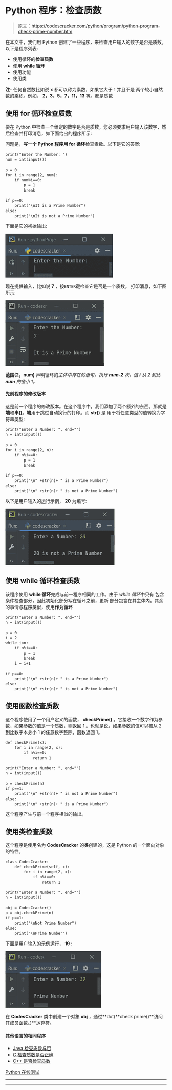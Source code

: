 # Python 程序：检查质数

> 原文：<https://codescracker.com/python/program/python-program-check-prime-number.htm>

在本文中，我们用 Python 创建了一些程序，来检查用户输入的数字是否是质数。以下是程序列表:

*   使用循环的**检查质数**
*   使用 **while 循环**
*   使用功能
*   使用类

**注-** 任何自然数比如说 **x** 都可以称为素数，如果它大于 1 并且不是 两个较小自然数的乘积。例如， **2，3，5，7，11，13** 等。都是质数

## 使用 for 循环检查质数

要在 Python 中检查一个给定的数字是否是质数，您必须要求用户输入该数字，然后检查并打印消息，如下面给出的程序所示:

问题是，**写一个 Python 程序用 for 循环**检查素数。以下是它的答案:

```
print("Enter the Number: ")
num = int(input())

p = 0
for i in range(2, num):
    if num%i==0:
        p = 1
        break

if p==0:
    print("\nIt is a Prime Number")
else:
    print("\nIt is not a Prime Number")
```

下面是它的初始输出:

![check prime or not python](img/4686bf0424063336354388dbe190cdad.png)

现在提供输入，比如说 **7** ，按`ENTER`键检查它是否是一个质数。 打印消息，如下图所示:

![python check prime or not](img/a77c366bff3a94e108a536314f23c60c.png)

**范围(2，num)** 声明循环的*主体中存在的语句，执行 **num-2** 次，值 **i** 从 2 到比 **num** 的值小 1。*

#### 先前程序的修改版本

这是前一个程序的修改版本。在这个程序中，我们添加了两个额外的东西。那就是**端**和**串()**。**端**用于跳过自动换行的打印。而 **str()** 是 用于将任意类型的值转换为字符串类型:

```
print("Enter a Number: ", end="")
n = int(input())

p = 0
for i in range(2, n):
    if n%i==0:
        p = 1
        break

if p==0:
    print("\n" +str(n)+ " is a Prime Number")
else:
    print("\n" +str(n)+ " is not a Prime Number")
```

以下是用户输入的运行示例， **20** 为编号:

![check prime number python](img/07dc8d542b8223265b4322ea069aec3c.png)

## 使用 while 循环检查质数

该程序使用 **while 循环**完成与前一程序相同的工作。由于 *while 循环*中只有 包含条件检查部分，因此初始化部分写在循环之前，更新 部分包含在其主体内。其余的事情与程序类似，使用**作为循环**

```
print("Enter a Number: ", end="")
n = int(input())

p = 0
i = 2
while i<n:
    if n%i==0:
        p = 1
        break
    i = i+1

if p==0:
    print("\n" +str(n)+ " is a Prime Number")
else:
    print("\n" +str(n)+ " is not a Prime Number")
```

## 使用函数检查质数

这个程序使用了一个用户定义的函数， **checkPrime()** 。它接收一个数字作为参数，如果参数的值是一个质数，则返回 1 。也就是说，如果参数的值可以被从 2 到比数字本身小 1 的任意数字整除，函数返回 1。

```
def checkPrime(x):
    for i in range(2, x):
        if n%i==0:
            return 1

print("Enter a Number: ", end="")
n = int(input())

p = checkPrime(n)
if p==1:
    print("\n" +str(n)+ " is not a Prime Number")
else:
    print("\n" +str(n)+ " is a Prime Number")
```

这个程序产生与前一个程序相似的输出。

## 使用类检查质数

这个程序是使用名为 **CodesCracker** 的**类**创建的，这是 Python 的一个面向对象的特性。

```
class CodesCracker:
    def checkPrime(self, x):
        for i in range(2, x):
            if n%i==0:
                return 1

print("Enter a Number: ", end="")
n = int(input())

obj = CodesCracker()
p = obj.checkPrime(n)
if p==1:
    print("\nNot Prime Number")
else:
    print("\nPrime Number")
```

下面是用户输入的示例运行， **19** :

![python check prime number](img/a382062f4895afdcae2ee380404efb48.png)

在 **CodesCracker** 类中创建一个对象 **obj** ，通过**dot(**check prime()**访问其成员函数。)**运算符。

#### 其他语言的相同程序

*   [Java 检查质数与否](/java/program/java-program-check-prime.htm)
*   [C 检查质数是否正确](/c/program/c-program-check-prime.htm)
*   [C++ 是否检查质数](/cpp/program/cpp-program-check-prime.htm)

[Python 在线测试](/exam/showtest.php?subid=10)

* * *

* * *